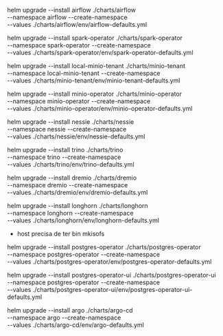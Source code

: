 helm upgrade --install airflow ./charts/airflow \
--namespace airflow --create-namespace \
--values ./charts/airflow/env/airflow-defaults.yml

helm upgrade --install spark-operator ./charts/spark-operator \
--namespace spark-operator --create-namespace \
--values ./charts/spark-operator/env/spark-operator-defaults.yml

helm upgrade --install local-minio-tenant ./charts/minio-tenant \
--namespace local-minio-tenant --create-namespace \
--values ./charts/minio-tenant/env/minio-tenant-defaults.yml

helm upgrade --install minio-operator ./charts/minio-operator \
--namespace minio-operator --create-namespace \
--values ./charts/minio-operator/env/minio-operator-defaults.yml

helm upgrade --install nessie ./charts/nessie \
--namespace nessie --create-namespace \
--values ./charts/nessie/env/nessie-defaults.yml

helm upgrade --install trino ./charts/trino \
--namespace trino --create-namespace \
--values ./charts/trino/env/trino-defaults.yml

helm upgrade --install dremio ./charts/dremio \
--namespace dremio --create-namespace \
--values ./charts/dremio/env/dremio-defaults.yml

helm upgrade --install longhorn ./charts/longhorn \
--namespace longhorn --create-namespace \
--values ./charts/longhorn/env/longhorn-defaults.yml

- host precisa de ter bin mkisofs

helm upgrade --install postgres-operator ./charts/postgres-operator \
--namespace postgres-operator --create-namespace \
--values ./charts/postgres-operator/env/postgres-operator-defaults.yml

helm upgrade --install postgres-operator-ui ./charts/postgres-operator-ui \
--namespace postgres-operator --create-namespace \
--values ./charts/postgres-operator-ui/env/postgres-operator-ui-defaults.yml

helm upgrade --install argo ./charts/argo-cd \
--namespace argo --create-namespace \
--values ./charts/argo-cd/env/argo-defaults.yml


